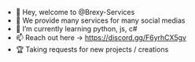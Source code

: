 - 👋 Hey, welcome to @Brexy-Services
- 👀 We provide many services for many social medias
- 🌱 I’m currently learning python, js, c#
- 📫 Reach out here -> https://discord.gg/F6yrhCX5gv
- 🏆 Taking requests for new projects / creations

<!---
Ignore this shit fr! Just join the discord
--->
